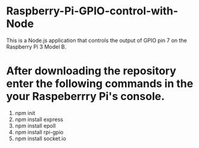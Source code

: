 # Raspberry-Pi-GPIO-control-with-Node
This is a Node.js application that controls the output of GPIO pin 7 on the Raspberry Pi 3 Model B.

# After downloading the repository enter the following commands in the your Raspeberrry Pi's console.
1. npm init 
2. npm install express 
3. npm install epoll
4. npm install rpi-gpio
5. npm install socket.io

